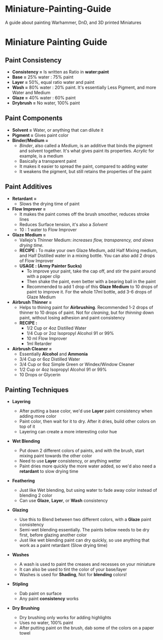 # Miniature-Painting-Guide
A guide about painting Warhammer, DnD, and 3D printed Miniatures

# Miniature Painting Guide

## Paint Consistency
- **Consistency =** Is written as Ratio in **water:paint**
- **Base =** 25% water : 75% paint
- **Layer =** 50%, equal ratio water and paint
- **Wash =** 80% water : 20% paint. It's essentially Less Pigment, and more Water and Medium
- **Glaze =** 40% water : 60% paint
- **Drybrush =** No water, 100% paint


## Paint Components
- **Solvent =** Water, or anything that can dilute it
- **Pigment =** Gives paint color
- **Binder/Medium =**
  - *Binder*, also called a *Medium*, is an additive that binds the pigment and solvent together. It's what gives paint its properties. *Acrylic* for example, is a medium
  - Basically a transparent paint
  - It makes it easier to spread the paint, compared to adding water
  - It weakens the pigment, but still retains the properties of the paint


## Paint Additives
- **Retardant =**
  - Slows the drying time of paint 
- **Flow Improver =**
  - It makes the paint comes off the brush smoother, reduces stroke lines
  - Reduces Surface tension, it's also a *Solvent*
  - 10 : 1 water to Flow Improver
- **Glaze Medium =**
  - Vallejo's Thinner Medium: *increases flow, transparency, and slows drying time.*
  - **RECIPE :** To make your own Glaze Medium, add Half Mixing medium, and Half Distilled water in a mixing bottle. You can also add 2 drops of Flow Improver
  - **USAGE : (Army Painter Sucks)**
    - To improve your paint, take the cap off, and stir the paint around with a paper clip
    - Then shake the paint, even better with a bearing ball in the paint
    - Recommended to add 1 drop of this **Glaze Medium** to 10 drops of paint to improve it. For the whole 17ml bottle, add 3-6 drops of Glaze Medium
- **Airbrush Thinner =**
  - Helps to thining paint for **Airbrushing**. Recommended 1-2 drops of thinner to 10 drops of paint. Not for *cleaning*, but for *thinning* down paint, without losing adhesion and paint consistency
  - **RECIPE :**
    - 1/2 Cup  or 4oz Distilled Water
    - 1/4 Cup or 2oz  Isopropyl Alcohol 91 or 99%
    - 10 ml  Flow Improver
    - 1ml Retarder 
- **Airbrush Cleaner =**
  - Essentially **Alcohol** and **Ammonia**
  - 3/4 Cup or 6oz Distilled Water
  - 3/4 Cup or 6oz  Simple Green or Windex/Window Cleaner
  - 1/2 Cup or 4oz Isopropyl Alcohol 91 or 99%
  - 10 Drops or Glycerin 


## Painting Techniques
- **Layering**
  - After putting a base color, we'd use **Layer** paint consistency when adding more color
  - Paint color, then wait for it to dry. After it dries, build other colors on top of it
  - Layering can create a more interesting color hue

- **Wet Blending**
  - Put down 2 different colors of paints, and with the brush, start mixing paint towards the other color
  - Need to use **Layer** consistency, or anything wetter
  - Paint dries more quickly the more water added, so we'd also need a **retardant** to slow drying time

- **Feathering**
  - Just like Wet blending, but using water to fade away color instead of blending 2 color
  - Can use **Glaze**, **Layer**, or **Wash** consistency

- **Glazing**
  - Use this to Blend between two different colors, with a **Glaze** paint consistency
  - Semi-wet blending essentially. The paints below needs to be dry first, before glazing another color
  - Just like wet blending paint can dry quickly, so use anything that work as a paint retardant (Slow drying time)

- **Washes**
  - A wash is used to paint the creases and recesses on your miniature
  - It can also be used to tint the color of your base/layer
  - Washes is used for **Shading**, Not for **blending** colors!

- **Stipling**
  - Dab paint on surface
  - Any paint **consistency** works

- **Dry Brushing**
  - Dry brushing only works for adding highlights
  - Uses no water, 100% paint
  - After putting paint on the brush, dab some of the colors on a paper towel
